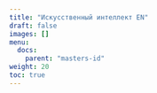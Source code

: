 ```yaml
---
title: "Искуcственный интеллект EN"
draft: false
images: []
menu:
  docs:
    parent: "masters-id"
weight: 20
toc: true
---
```

